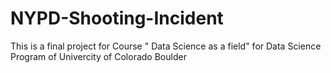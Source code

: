 # NYPD-Shooting-Incident

This is a final project for Course " Data Science as a field" for Data Science Program of Univercity of Colorado Boulder
